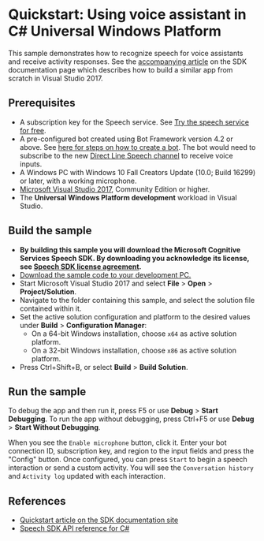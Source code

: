 # Quickstart: Using voice assistant in C# Universal Windows Platform

This sample demonstrates how to recognize speech for voice assistants and receive activity responses.
See the [accompanying article](https://docs.microsoft.com/azure/cognitive-services/speech-service/quickstart-voice-assistant-csharp-uwp) on the SDK documentation page which describes how to build a similar app from scratch in Visual Studio 2017.

## Prerequisites

* A subscription key for the Speech service. See [Try the speech service for free](https://docs.microsoft.com/azure/cognitive-services/speech-service/get-started).
* A pre-configured bot created using Bot Framework version 4.2 or above. See [here for steps on how to create a bot](https://blog.botframework.com/2018/05/07/build-a-microsoft-bot-framework-bot-with-the-bot-builder-sdk-v4/). The bot would need to subscribe to the new [Direct Line Speech channel](https://docs.microsoft.com/azure/bot-service/bot-service-channel-connect-directlinespeech) to receive voice inputs.
* A Windows PC with Windows 10 Fall Creators Update (10.0; Build 16299) or later, with a working microphone.
* [Microsoft Visual Studio 2017](https://www.visualstudio.com/), Community Edition or higher.
* The **Universal Windows Platform development** workload in Visual Studio.

## Build the sample

* **By building this sample you will download the Microsoft Cognitive Services Speech SDK. By downloading you acknowledge its license, see [Speech SDK license agreement](https://aka.ms/csspeech/license201809).**
* [Download the sample code to your development PC.](/README.md#get-the-samples)
* Start Microsoft Visual Studio 2017 and select **File** \> **Open** \> **Project/Solution**.
* Navigate to the folder containing this sample, and select the solution file contained within it.
* Set the active solution configuration and platform to the desired values under **Build** \> **Configuration Manager**:
  * On a 64-bit Windows installation, choose `x64` as active solution platform.
  * On a 32-bit Windows installation, choose `x86` as active solution platform.
* Press Ctrl+Shift+B, or select **Build** \> **Build Solution**.

## Run the sample

To debug the app and then run it, press F5 or use **Debug** \> **Start Debugging**. To run the app without debugging, press Ctrl+F5 or use **Debug** \> **Start Without Debugging**.

When you see the `Enable microphone` button, click it. Enter your bot connection ID, subscription key, and region to the input fields and press the "Config" button. Once configured, you can press `Start` to begin a speech interaction or send a custom activity. You will see the `Conversation history` and `Activity log` updated with each interaction.

## References

* [Quickstart article on the SDK documentation site](https://docs.microsoft.com/azure/cognitive-services/speech-service/quickstart-voice-assistant-csharp-uwp)
* [Speech SDK API reference for C#](https://aka.ms/csspeech/csharpref)
